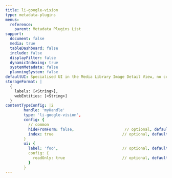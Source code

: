 ```yaml
---
title: li-google-vision
type: metadata-plugins
menus:
  reference:
    parent: Metadata Plugins List
support:
  document: false
  media: true
  tableDashboard: false
  include: false
  displayFilter: false
  dynamicIndexing: true
  systemMetadata: false
  planningSystem: false
defaultUI: Specialised UI in the Media Library Image Detail View, no config possible
storageFormat: |
  {
    labels: [<String>],
    webEntities: [<String>]
  }
contentTypeConfig: |2
        handle: 'myHandle'
        type: 'li-google-vision',
        config: {
          // common
          hideFromForm: false,                      // optional, default: false
          index: true                              // optional, default: false. {{< added-in "release-2023-07" >}}
        }
        ui: {
          label: 'foo',                            // optional, default: start case of handle
          config: {
            readOnly: true                         // optional, default: false
          }
        }
---
```

